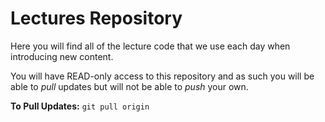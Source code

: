 # Lectures Repository

Here you will find all of the lecture code that we use each day when introducing new content.

You will have READ-only access to this repository and as such you will be able to *pull* updates but will not be able to *push* your own.

**To Pull Updates:** `git pull origin`